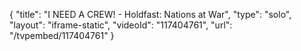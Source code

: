 {
    "title": "I NEED A CREW! - Holdfast: Nations at War",
    "type": "solo",
    "layout": "iframe-static",
    "videoId": "117404761",
    "url": "\/tvpembed\/117404761"
}